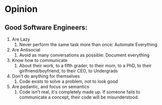 # Opinion

## Good Software Engineers:
1. Are Lazy
   1. Never perform the same task more than once: Automate Everything
2. Are Antisocial
   1. Avoid as many conversations as possible: Document everything
3. Know how to communicate
   1. About their work, to a fifth grader, to their mom, to a PhD, to their girlfriend/boyfriend, to their CEO, to Undergrads
4. Don't do anything for themselves
   1. Code exists to solve a problem, not to look good
5. Are pedantic, and focus on semantics
   1. Code isn't real, it's completely made up. If someone fails to communicate a concept, their code will be misunderstood.
